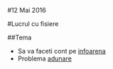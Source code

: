 #12 Mai 2016

#Lucrul cu fisiere

##Tema

- Sa va faceti cont pe [infoarena](www.infoarena.ro)
- Problema [adunare](infoarena.ro/problema/adunare)
